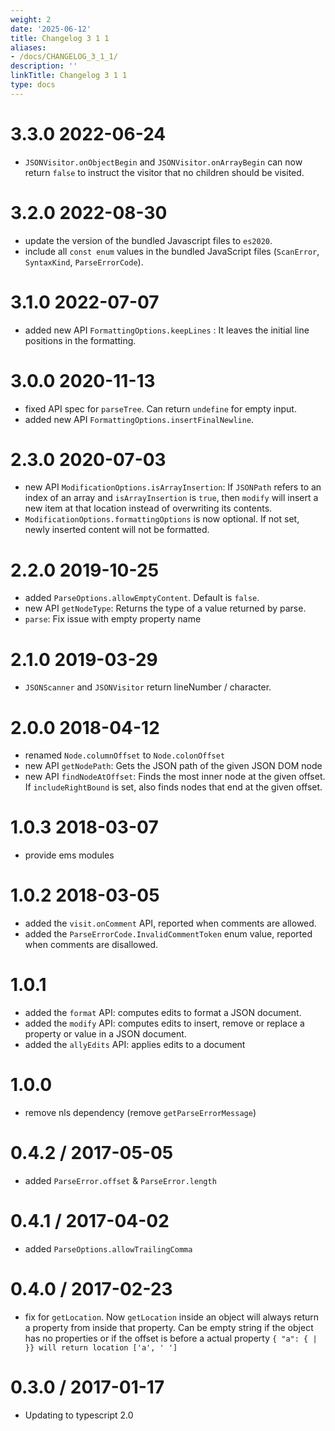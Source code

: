 ```yaml
---
weight: 2
date: '2025-06-12'
title: Changelog 3 1 1
aliases:
- /docs/CHANGELOG_3_1_1/
description: ''
linkTitle: Changelog 3 1 1
type: docs
---
```


3.3.0 2022-06-24
=================
- `JSONVisitor.onObjectBegin` and `JSONVisitor.onArrayBegin` can now return `false` to instruct the visitor that no children should be visited.


3.2.0 2022-08-30
=================
- update the version of the bundled Javascript files to `es2020`.
- include all `const enum` values in the bundled JavaScript files (`ScanError`, `SyntaxKind`, `ParseErrorCode`).

3.1.0 2022-07-07
==================
  * added new API `FormattingOptions.keepLines` : It leaves the initial line positions in the formatting.

3.0.0 2020-11-13
==================
  * fixed API spec for `parseTree`. Can return `undefine` for empty input.
  * added new API `FormattingOptions.insertFinalNewline`.


2.3.0 2020-07-03
==================
  * new API `ModificationOptions.isArrayInsertion`: If `JSONPath` refers to an index of an array and `isArrayInsertion` is `true`, then `modify` will insert a new item at that location instead of overwriting its contents.
  * `ModificationOptions.formattingOptions` is now optional. If not set, newly inserted content will not be formatted.


2.2.0 2019-10-25
==================
  * added `ParseOptions.allowEmptyContent`. Default is `false`.
  * new API `getNodeType`: Returns the type of a value returned by parse.
  * `parse`: Fix issue with empty property name

2.1.0 2019-03-29
==================
 * `JSONScanner` and `JSONVisitor` return lineNumber / character.

2.0.0 2018-04-12
==================
  * renamed `Node.columnOffset` to `Node.colonOffset`
  * new API `getNodePath`: Gets the JSON path of the given JSON DOM node
  * new API `findNodeAtOffset`: Finds the most inner node at the given offset. If `includeRightBound` is set, also finds nodes that end at the given offset.

1.0.3 2018-03-07
==================
  * provide ems modules

1.0.2 2018-03-05
==================
  * added the `visit.onComment` API, reported when comments are allowed.
  * added the `ParseErrorCode.InvalidCommentToken` enum value, reported when comments are disallowed.

1.0.1
==================
  * added the `format` API: computes edits to format a JSON document.
  * added the `modify` API: computes edits to insert, remove or replace a property or value in a JSON document.
  * added the `allyEdits` API: applies edits to a document

1.0.0
==================
 * remove nls dependency (remove `getParseErrorMessage`)

0.4.2 / 2017-05-05
==================
 * added `ParseError.offset` & `ParseError.length`

0.4.1 / 2017-04-02
==================
 * added `ParseOptions.allowTrailingComma`

0.4.0 / 2017-02-23
==================
  * fix for `getLocation`. Now `getLocation` inside an object will always return a property from inside that property. Can be empty string if the object has no properties or if the offset is before a actual property  `{ "a": { | }} will return location ['a', ' ']`

0.3.0 / 2017-01-17
==================
  * Updating to typescript 2.0